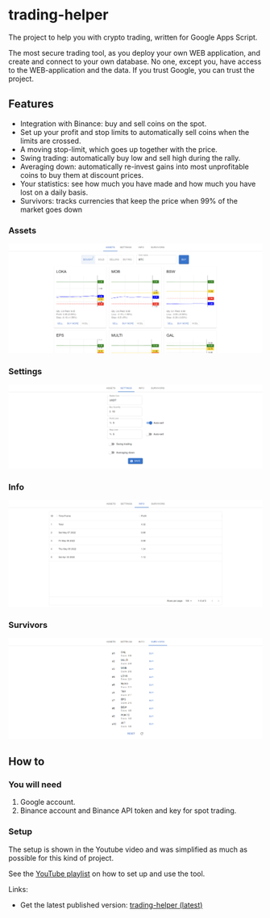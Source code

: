 # trading-helper

The project to help you with crypto trading, written for Google Apps Script.

The most secure trading tool, as you deploy your own WEB application, and create and connect to your own database.
No one, except you, have access to the WEB-application and the data. If you trust Google, you can trust the project.

## Features

* Integration with Binance: buy and sell coins on the spot.
* Set up your profit and stop limits to automatically sell coins when the limits are crossed.
* A moving stop-limit, which goes up together with the price.
* Swing trading: automatically buy low and sell high during the rally.
* Averaging down: automatically re-invest gains into most unprofitable coins to buy them at discount prices.
* Your statistics: see how much you have made and how much you have lost on a daily basis.
* Survivors: tracks currencies that keep the price when 99% of the market goes down

### Assets
![assets.png](img/assets.png)
### Settings
![settings.png](img/settings.png)
### Info
![info.png](img/info.png)
### Survivors
![survivors.png](img/survivors.png)

## How to

### You will need

1. Google account.
2. Binance account and Binance API token and key for spot trading.

### Setup

The setup is shown in the Youtube video and was simplified as much as possible for this kind of project.

See the [YouTube playlist](https://www.youtube.com/playlist?list=PLAiqSgC5hs1fcFglYk81W7hpNRJbqu0Ox) on how to set up and use the tool.

Links:
* Get the latest published version: [trading-helper (latest)](https://github.com/bogdan-kovalev/trading-helper/releases/latest)
